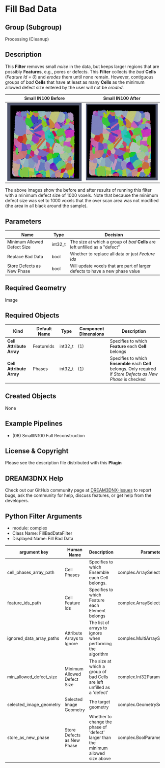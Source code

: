 # Fill Bad Data 


## Group (Subgroup)

Processing (Cleanup)

## Description

This **Filter** removes small *noise* in the data, but keeps larger regions that are possibly **Features**, e.g., pores or defects. This **Filter** collects the *bad* **Cells** (*Feature Id = 0*) and *erodes* them until none remain. However, contiguous groups of *bad* **Cells** that have at least as many **Cells** as the minimum allowed defect size entered by the user will not be _eroded_.

| Small IN100 Before | Small IN100 After |
|--|--|
| ![](Images/fill_bad_data_before.png) | ![](Images/fill_bad_data_after.png) |

The above images show the before and after results of running this filter with a minimum defect size of 1000 voxels. Note that because the minimum defect size was set to 1000 voxels that the over scan area was not modified (the area in all black around the sample).

## Parameters

| Name | Type | Decision |
|------|------|------|
| Minimum Allowed Defect Size | int32_t | The size at which a group of *bad* **Cells** are left unfilled as a "defect" |
| Replace Bad Data | bool | Whether to replace all data or just *Feature Ids* |
| Store Defects as New Phase | bool | Will update voxels that are part of larger defects to have a new phase value |

## Required Geometry

Image 

## Required Objects

| Kind | Default Name | Type | Component Dimensions | Description |
|------|--------------|------|----------------------|-------------|
| **Cell Attribute Array** | FeatureIds | int32_t | (1) | Specifies to which **Feature** each **Cell** belongs |
| **Cell Attribute Array** | Phases | int32_t | (1) | Specifies to which **Ensemble** each **Cell** belongs. Only required if *Store Defects as New Phase* is checked |

## Created Objects

None

## Example Pipelines

+ (08) SmallIN100 Full Reconstruction

## License & Copyright

Please see the description file distributed with this **Plugin**

## DREAM3DNX Help

Check out our GitHub community page at [DREAM3DNX-Issues](https://github.com/BlueQuartzSoftware/DREAM3DNX-Issues) to report bugs, ask the community for help, discuss features, or get help from the developers.

## Python Filter Arguments

+ module: complex
+ Class Name: FillBadDataFilter
+ Displayed Name: Fill Bad Data

| argument key | Human Name | Description | Parameter Type |
|--------------|------------|-------------|----------------|
| cell_phases_array_path | Cell Phases | Specifies to which Ensemble each Cell belongs. | complex.ArraySelectionParameter |
| feature_ids_path | Cell Feature Ids | Specifies to which Feature each Element belongs | complex.ArraySelectionParameter |
| ignored_data_array_paths | Attribute Arrays to Ignore | The list of arrays to ignore when performing the algorithm | complex.MultiArraySelectionParameter |
| min_allowed_defect_size | Minimum Allowed Defect Size | The size at which a group of bad Cells are left unfilled as a 'defect' | complex.Int32Parameter |
| selected_image_geometry | Selected Image Geometry | The target geometry | complex.GeometrySelectionParameter |
| store_as_new_phase | Store Defects as New Phase | Whether to change the phase of 'defect' larger than the minimum allowed size above | complex.BoolParameter |

